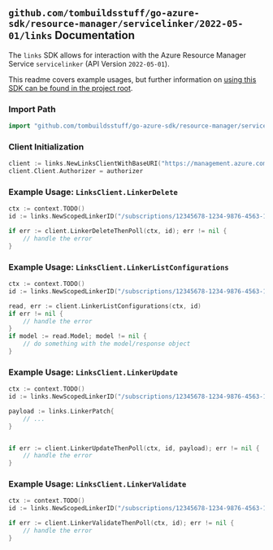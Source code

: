 
## `github.com/tombuildsstuff/go-azure-sdk/resource-manager/servicelinker/2022-05-01/links` Documentation

The `links` SDK allows for interaction with the Azure Resource Manager Service `servicelinker` (API Version `2022-05-01`).

This readme covers example usages, but further information on [using this SDK can be found in the project root](https://github.com/tombuildsstuff/go-azure-sdk/tree/main/docs).

### Import Path

```go
import "github.com/tombuildsstuff/go-azure-sdk/resource-manager/servicelinker/2022-05-01/links"
```


### Client Initialization

```go
client := links.NewLinksClientWithBaseURI("https://management.azure.com")
client.Client.Authorizer = authorizer
```


### Example Usage: `LinksClient.LinkerDelete`

```go
ctx := context.TODO()
id := links.NewScopedLinkerID("/subscriptions/12345678-1234-9876-4563-123456789012/resourceGroups/some-resource-group", "linkerValue")

if err := client.LinkerDeleteThenPoll(ctx, id); err != nil {
	// handle the error
}
```


### Example Usage: `LinksClient.LinkerListConfigurations`

```go
ctx := context.TODO()
id := links.NewScopedLinkerID("/subscriptions/12345678-1234-9876-4563-123456789012/resourceGroups/some-resource-group", "linkerValue")

read, err := client.LinkerListConfigurations(ctx, id)
if err != nil {
	// handle the error
}
if model := read.Model; model != nil {
	// do something with the model/response object
}
```


### Example Usage: `LinksClient.LinkerUpdate`

```go
ctx := context.TODO()
id := links.NewScopedLinkerID("/subscriptions/12345678-1234-9876-4563-123456789012/resourceGroups/some-resource-group", "linkerValue")

payload := links.LinkerPatch{
	// ...
}


if err := client.LinkerUpdateThenPoll(ctx, id, payload); err != nil {
	// handle the error
}
```


### Example Usage: `LinksClient.LinkerValidate`

```go
ctx := context.TODO()
id := links.NewScopedLinkerID("/subscriptions/12345678-1234-9876-4563-123456789012/resourceGroups/some-resource-group", "linkerValue")

if err := client.LinkerValidateThenPoll(ctx, id); err != nil {
	// handle the error
}
```
